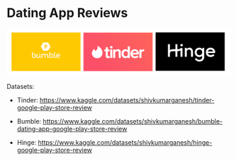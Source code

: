 # Dating App Reviews

![alt text](https://github.com/emicervantes/dating_app_reviews/blob/main/images/tin_hin_bum.png?raw=true)

Datasets:

* Tinder: https://www.kaggle.com/datasets/shivkumarganesh/tinder-google-play-store-review

* Bumble: https://www.kaggle.com/datasets/shivkumarganesh/bumble-dating-app-google-play-store-review

* Hinge: https://www.kaggle.com/datasets/shivkumarganesh/hinge-google-play-store-review
